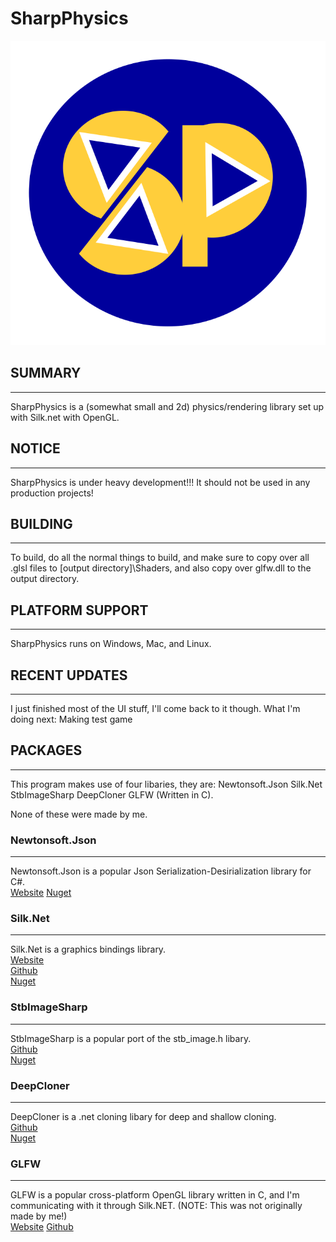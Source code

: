 # SharpPhysics #

![SharpPhysics logo](./logo.svg)

## SUMMARY ##

---------------------------------------------------------

SharpPhysics is a (somewhat small and 2d) physics/rendering library set up with Silk.net with OpenGL.

## NOTICE ##

---------------------------------------------------------
SharpPhysics is under heavy development!!!
It should not be used in any production projects!

## BUILDING ##

---------------------------------------------------------

To build, do all the normal things to build, and make sure to copy over all .glsl files to [output directory]\Shaders,
and also copy over glfw.dll to the output directory.

## PLATFORM SUPPORT ##

---------------------------------------------------------

SharpPhysics runs on Windows, Mac, and Linux.

## RECENT UPDATES ##

---------------------------------------------------------

I just finished most of the UI stuff, I'll come back to it though.
What I'm doing next: Making test game

## PACKAGES ##

---------------------------------------------------------

This program makes use of four libaries, they are:
Newtonsoft.Json
Silk.Net
StbImageSharp
DeepCloner
GLFW (Written in C).

None of these were made by me.

### Newtonsoft.Json ###

---------------------------------------------------------
Newtonsoft.Json is a popular Json Serialization-Desirialization library for C#. <br>
[Website](https://www.newtonsoft.com/json) <brs>
[Nuget](https://www.nuget.org/packages/Newtonsoft.Json) <br> 

### Silk.Net ###

---------------------------------------------------------
Silk.Net is a graphics bindings library. <br>
[Website](https://dotnet.github.io/Silk.NET/) <br>
[Github](https://github.com/dotnet/Silk.NET) <br>
[Nuget](https://www.nuget.org/packages/Silk.NET) <br>

### StbImageSharp ###

---------------------------------------------------------
StbImageSharp is a popular port of the stb_image.h libary. <br>
[Github](https://github.com/StbSharp/StbImageSharp) <br>
[Nuget](https://www.nuget.org/packages/StbImageSharp/) <br>

### DeepCloner ###

---------------------------------------------------------
DeepCloner is a .net cloning libary for deep and shallow cloning. <br>
[Github](https://github.com/force-net/DeepCloner) <br>
[Nuget](https://www.nuget.org/packages/DeepCloner) <br>

### GLFW ###

---------------------------------------------------------
GLFW is a popular cross-platform OpenGL library written in C, and I'm <br>
communicating with it through Silk.NET. (NOTE: This was not originally made by me!) <br>
[Website](https://GLFW.org)
[Github](https://github.com/glfw/glfw)

